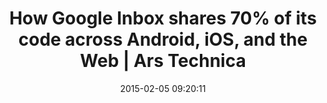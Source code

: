 ---
date: 2015-02-05 09:20:11
link:
  source: pocket
  source_url: https://getpocket.com
  text: How Google Inbox shares 70% of its code across Android, iOS, and the Web |
    Ars Technica
  url: http://arstechnica.com/information-technology/2014/11/how-google-inbox-shares-70-of-its-code-across-android-ios-and-the-web/
slug: how-google-inbox-shares-70-of-its-code-across-android-ios-and-the-web-ars-technica
source: pocket
title: How Google Inbox shares 70% of its code across Android, iOS, and the Web |
  Ars Technica
---